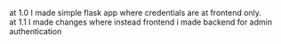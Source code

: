 at 1.0 I made simple flask app where credentials are at frontend only. <br>
at 1.1 I made changes where instead frontend  i made backend for admin authentication
